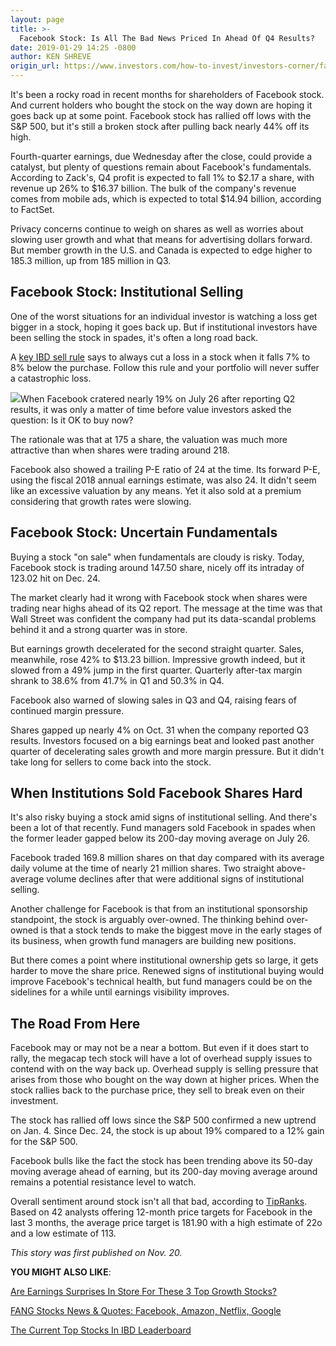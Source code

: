 ```yaml
---
layout: page
title: >-
  Facebook Stock: Is All The Bad News Priced In Ahead Of Q4 Results?
date: 2019-01-29 14:25 -0800
author: KEN SHREVE
origin_url: https://www.investors.com/how-to-invest/investors-corner/facebook-stock-fundamentals/
---
```


It's been a rocky road in recent months for shareholders of Facebook stock. And current holders who bought the stock on the way down are hoping it goes back up at some point. Facebook stock has rallied off lows with the S&P 500, but it's still a broken stock after pulling back nearly 44% off its high.

Fourth-quarter earnings, due Wednesday after the close, could provide a catalyst, but plenty of questions remain about Facebook's fundamentals. According to Zack's, Q4 profit is expected to fall 1% to \$2.17 a share, with revenue up 26% to \$16.37 billion. The bulk of the company's revenue comes from mobile ads, which is expected to total \$14.94 billion, according to FactSet.

Privacy concerns continue to weigh on shares as well as worries about slowing user growth and what that means for advertising dollars forward. But member growth in the U.S. and Canada is expected to edge higher to 185.3 million, up from 185 million in Q3.

## Facebook Stock: Institutional Selling

One of the worst situations for an individual investor is watching a loss get bigger in a stock, hoping it goes back up. But if institutional investors have been selling the stock in spades, it's often a long road back.

A [key IBD sell rule](https://www.investors.com/how-to-invest/investors-corner/still-the-no-1-rule-for-stock-investors-always-cut-your-losses-short/) says to always cut a loss in a stock when it falls 7% to 8% below the purchase. Follow this rule and your portfolio will never suffer a catastrophic loss.

![](https://www.investors.com/wp-content/uploads/2018/08/IC1c080218-249x300.jpg)When Facebook cratered nearly 19% on July 26 after reporting Q2 results, it was only a matter of time before value investors asked the question: Is it OK to buy now?

The rationale was that at 175 a share, the valuation was much more attractive than when shares were trading around 218.

Facebook also showed a trailing P-E ratio of 24 at the time. Its forward P-E, using the fiscal 2018 annual earnings estimate, was also 24. It didn't seem like an excessive valuation by any means. Yet it also sold at a premium considering that growth rates were slowing.

## Facebook Stock: Uncertain Fundamentals

Buying a stock "on sale" when fundamentals are cloudy is risky. Today, Facebook stock is trading around 147.50 share, nicely off its intraday of 123.02 hit on Dec. 24.

The market clearly had it wrong with Facebook stock when shares were trading near highs ahead of its Q2 report. The message at the time was that Wall Street was confident the company had put its data-scandal problems behind it and a strong quarter was in store.

But earnings growth decelerated for the second straight quarter. Sales, meanwhile, rose 42% to \$13.23 billion. Impressive growth indeed, but it slowed from a 49% jump in the first quarter. Quarterly after-tax margin shrank to 38.6% from 41.7% in Q1 and 50.3% in Q4.

Facebook also warned of slowing sales in Q3 and Q4, raising fears of continued margin pressure.

Shares gapped up nearly 4% on Oct. 31 when the company reported Q3 results. Investors focused on a big earnings beat and looked past another quarter of decelerating sales growth and more margin pressure. But it didn't take long for sellers to come back into the stock.

## When Institutions Sold Facebook Shares Hard

It's also risky buying a stock amid signs of institutional selling. And there's been a lot of that recently. Fund managers sold Facebook in spades when the former leader gapped below its 200-day moving average on July 26.

Facebook traded 169.8 million shares on that day compared with its average daily volume at the time of nearly 21 million shares. Two straight above-average volume declines after that were additional signs of institutional selling.

Another challenge for Facebook is that from an institutional sponsorship standpoint, the stock is arguably over-owned. The thinking behind over-owned is that a stock tends to make the biggest move in the early stages of its business, when growth fund managers are building new positions.

But there comes a point where institutional ownership gets so large, it gets harder to move the share price. Renewed signs of institutional buying would improve Facebook's technical health, but fund managers could be on the sidelines for a while until earnings visibility improves.

## The Road From Here

Facebook may or may not be a near a bottom. But even if it does start to rally, the megacap tech stock will have a lot of overhead supply issues to contend with on the way back up. Overhead supply is selling pressure that arises from those who bought on the way down at higher prices. When the stock rallies back to the purchase price, they sell to break even on their investment.

The stock has rallied off lows since the S&P 500 confirmed a new uptrend on Jan. 4. Since Dec. 24, the stock is up about 19% compared to a 12% gain for the S&P 500.

Facebook bulls like the fact the stock has been trending above its 50-day moving average ahead of earning, but its 200-day moving average around remains a potential resistance level to watch.

Overall sentiment around stock isn't all that bad, according to [TipRanks](https://www.tipranks.com/stocks/fb/price-target). Based on 42 analysts offering 12-month price targets for Facebook in the last 3 months, the average price target is 181.90 with a high estimate of 22o and a low estimate of 113.

_This story was first published on Nov. 20._

**YOU MIGHT ALSO LIKE**:

[Are Earnings Surprises In Store For These 3 Top Growth Stocks?](https://www.investors.com/research/earnings-preview/options-trading-paypal-fang-stock-earnings/)

[FANG Stocks News & Quotes: Facebook, Amazon, Netflix, Google](https://www.investors.com/news/technology/fang-stocks-news-quotes-facebook-amazon-netflix-google/)

[The Current Top Stocks In IBD Leaderboard](https://leaderboard.investors.com/#/leaders/leadersnearabuypoint)
